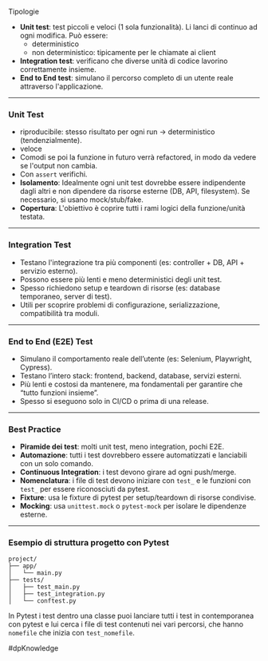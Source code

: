 Tipologie

- **Unit test**: test piccoli e veloci (1 sola funzionalità). Li lanci di continuo ad ogni modifica. Può essere:
    - deterministico
    - non deterministico: tipicamente per le chiamate ai client
- **Integration test**: verificano che diverse unità di codice lavorino correttamente insieme.
- **End to End test**: simulano il percorso completo di un utente reale attraverso l'applicazione.

---

### Unit Test

- riproducibile: stesso risultato per ogni run → deterministico (tendenzialmente).
- veloce
- Comodi se poi la funzione in futuro verrà refactored, in modo da vedere se l'output non cambia.
- Con `assert` verifichi.
- **Isolamento**: Idealmente ogni unit test dovrebbe essere indipendente dagli altri e non dipendere da risorse esterne (DB, API, filesystem). Se necessario, si usano mock/stub/fake.
- **Copertura**: L'obiettivo è coprire tutti i rami logici della funzione/unità testata.

---

### Integration Test

- Testano l'integrazione tra più componenti (es: controller + DB, API + servizio esterno).
- Possono essere più lenti e meno deterministici degli unit test.
- Spesso richiedono setup e teardown di risorse (es: database temporaneo, server di test).
- Utili per scoprire problemi di configurazione, serializzazione, compatibilità tra moduli.

---

### End to End (E2E) Test

- Simulano il comportamento reale dell’utente (es: Selenium, Playwright, Cypress).
- Testano l’intero stack: frontend, backend, database, servizi esterni.
- Più lenti e costosi da mantenere, ma fondamentali per garantire che “tutto funzioni insieme”.
- Spesso si eseguono solo in CI/CD o prima di una release.

---

### Best Practice

- **Piramide dei test**: molti unit test, meno integration, pochi E2E.
- **Automazione**: tutti i test dovrebbero essere automatizzati e lanciabili con un solo comando.
- **Continuous Integration**: i test devono girare ad ogni push/merge.
- **Nomenclatura**: i file di test devono iniziare con `test_` e le funzioni con `test_` per essere riconosciuti da pytest.
- **Fixture**: usa le fixture di pytest per setup/teardown di risorse condivise.
- **Mocking**: usa `unittest.mock` o `pytest-mock` per isolare le dipendenze esterne.

---

### Esempio di struttura progetto con Pytest

```
project/
├── app/
│   └── main.py
├── tests/
│   ├── test_main.py
│   ├── test_integration.py
│   └── conftest.py

```

In Pytest i test dentro una classe puoi lanciare tutti i test in contemporanea con pytest e lui cerca i file di test contenuti nei vari percorsi, che hanno `nomefile` che inizia con `test_nomefile`.

#dpKnowledge 